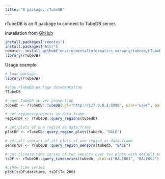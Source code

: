 ```yaml
---
title: "R package: rTubeDB"
---
```


rTubeDB is an R package to connect to TubeDB server.

Installation from [GitHub](https://github.com/environmentalinformatics-marburg/tubedb/tree/master/rTubeDB)
```R
install.packages("remotes")
install.packages("httr")
remotes::install_github("environmentalinformatics-marburg/tubedb/rTubeDB")
library(rTubeDB)
```

Usage example
```R
# load package
library(rTubeDB)

#show rTubeDB package documentation
?TubeDB

# open TubeDB server connection
tubedb <- rTubeDB::TubeDB(url="http://127.0.0.1:8080", user="user", password="password")

# get regions/projects as data.frame
regionDF <- rTubeDB::query_regions(tubedb)

# get plots of one region as data.frame
plotDF <- rTubeDB::query_region_plots(tubedb, "BALE")

# get all sensors of all plots of one region as data.frame
sensorDF <- rTubeDB::query_region_sensors(tubedb, "BALE")

# get climate time series of two sensors over two plots with default processing at full time span as data.frame
tsDF <- rTubeDB::query_timeseries(tubedb, plot=c("BALE001", "BALE002"), sensor=c("Ta_200", "rH_200"), datetimeFormat="POSIXlt")

# show time series
plot(tsDF$datetime, tsDF$Ta_200)
```